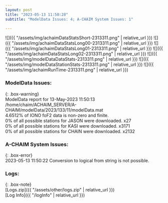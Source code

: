 ```yaml
---
layout: post
title: "2023-05-13 11:50:28"
subtitle: "ModelData Issues: 4; A-CHAIM System Issues: 1"

---
```


![]({{ "/assets/img/achaimDataStatsShort-2313311.png" | relative_url }})
![]({{ "/assets/img/achaimDataStatsLong00-2313311.png" | relative_url }})
![]({{ "/assets/img/achaimDataStatsLong01-2313311.png" | relative_url }})
![]({{ "/assets/img/achaimDataStatsLong02-2313311.png" | relative_url }})
![]({{ "/assets/img/modelDataDataStats-2313311.png" | relative_url }})
![]({{ "/assets/img/modelDataStationStats-2313311.png" | relative_url }})
![]({{ "/assets/img/achaimRunTime-2313311.png" | relative_url }})


### ModelData Issues:  
  
{: .box-warning}  
 ModelData report for 13-May-2023 11:50:13   
 /home/chaim/ACHAIM_SERVER/A-CHAIM/modelData/2023/133/11/modelData.mat   
 4.6512% of IONO foF2 data is non-zero and finite.   
 0% of all possible stations for JASON were downloaded. x27   
 0% of all possible stations for KASI were downloaded. x3171   
 0% of all possible stations for CHAIN were downloaded. x2132   
  
### A-CHAIM System Issues:  
  
{: .box-error}  
2023-05-13 11:50:22 Conversion to logical from string is not possible.  

### Logs:  
  
{: .box-note}  
[Logs.zip]({{ "/assets/other/logs.zip" | relative_url }})  
[Log Info]({{ "/logInfo" | relative_url }})  
